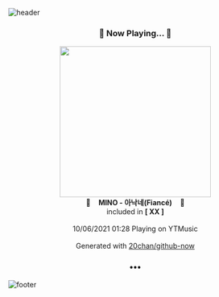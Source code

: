 ![header](https://capsule-render.vercel.app/api?type=wave&height=170&section=header&text=Hi.%20I'm%20SHIFT&fontColor=090707&fontAlignX=45&fontAlignY=65&fontSize=100)

<h3 align="center">🎵 Now Playing... 🎵</h3>
<p align="center">
  <a href="https://music.youtube.com/watch?v=Njvj38mvWnk">
    <img width="300" src="https://lh3.googleusercontent.com/sRYOM9osrUfgkN-P5wlGeGEIWIzXFozCpGI5qeJ3kvd1sguHR7VxCPk8E18nTCMU4ljfHzinmODxAWJexg">
  </a>
  <br>
  🎵&nbsp&nbsp&nbsp <b>MINO - 아낙네(Fiancé)</b> &nbsp&nbsp&nbsp🎵
  <br>
  included in <b>[ XX ]</b>
  
  <br />
  <br />
  10/06/2021 01:28 Playing on YTMusic
  <br />
  <br />
  Generated with <a href="https://github.com/20chan/github-now">20chan/github-now</a>
</p>

<h3 align="center">•••</h3>

![footer](https://capsule-render.vercel.app/api?type=wave&height=150&section=footer)
